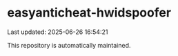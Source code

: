 # easyanticheat-hwidspoofer

Last updated: 2025-06-26 16:54:21

This repository is automatically maintained.
